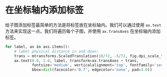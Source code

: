 # 在坐标轴内添加标签

给子图添加标签最简单的方法是将标签放在坐标轴内。我们可以通过使用 `ax.text` 方法来实现这一点。我们将遍历每个子图，并使用 `ax.transAxes` 在坐标轴内添加标签。

```python
for label, ax in axs.items():
    # label physical distance in and down:
    trans = mtransforms.ScaledTranslation(10/72, -5/72, fig.dpi_scale_trans)
    ax.text(0.0, 1.0, label, transform=ax.transAxes + trans,
            fontsize='medium', verticalalignment='top', fontfamily='serif',
            bbox=dict(facecolor='0.7', edgecolor='none', pad=3.0))
```
